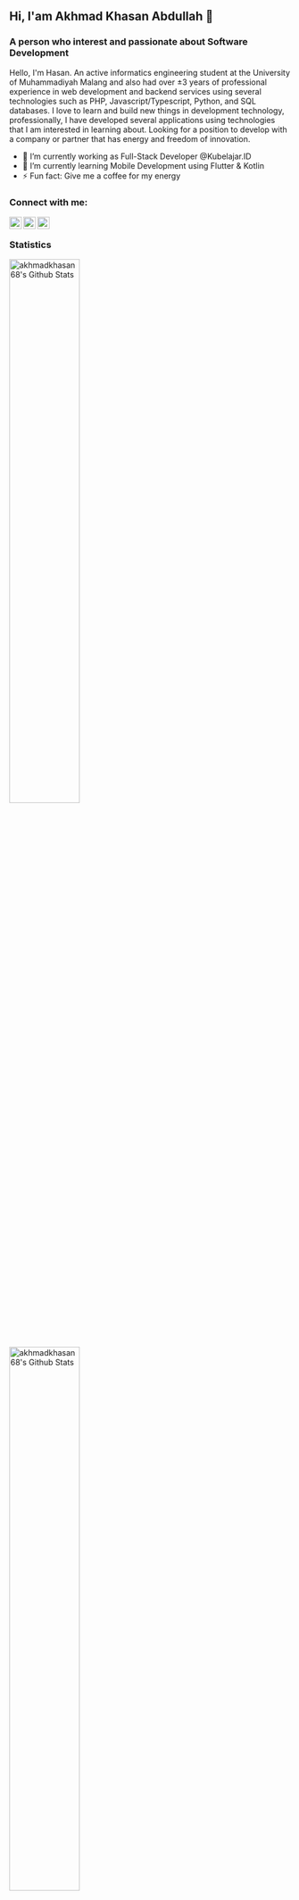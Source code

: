 ## Hi, I'am Akhmad Khasan Abdullah 👋
### A person who interest and passionate about Software Development

<!--
**akhmadkhasan68/akhmadkhasan68** is a ✨ _special_ ✨ repository because its `README.md` (this file) appears on your GitHub profile.
-->

Hello, I'm Hasan. An active informatics engineering student at the University of Muhammadiyah Malang and also had over ±3 years of professional experience in web development and backend services using
several technologies such as PHP, Javascript/Typescript, Python, and SQL databases. I love to learn
and build new things in development technology, professionally, I have developed several
applications using technologies that I am interested in learning about. Looking for a position to
develop with a company or partner that has energy and freedom of innovation.

- 🔭 I’m currently working as Full-Stack Developer @Kubelajar.ID
- 🌱 I’m currently learning Mobile Development using Flutter & Kotlin
- ⚡ Fun fact: Give me a coffee for my energy

### Connect with me:
[<img align="left" alt="akhmadkhasan68 | Twitter" width="22px" src="https://cdn.jsdelivr.net/npm/simple-icons@v3/icons/twitter.svg" style="color:#f4f4f4;"/>][twitter]
[<img align="left" alt="akhmadkhasan68 | LinkedIn" width="22px" src="https://cdn.jsdelivr.net/npm/simple-icons@v3/icons/linkedin.svg" />][linkedin]
[<img align="left" alt="akhmadkhasan68 | Instagram" width="22px" src="https://cdn.jsdelivr.net/npm/simple-icons@v3/icons/instagram.svg" />][instagram]


[twitter]: https://twitter.com/akhmadkhasann
[instagram]: https://instagram.com/akhmadkhasann
[linkedin]: https://www.linkedin.com/in/akhmad-khasan-abdullah-677784182/

<br>

### Statistics
<img align="left" alt="akhmadkhasan68's Github Stats" src="https://github-readme-stats.vercel.app/api?username=akhmadkhasan68" width="50%"/>
<img align="left" alt="akhmadkhasan68's Github Stats" src="https://github-readme-stats.vercel.app/api/top-langs/?username=akhmadkhasan68&layout=compact" width="50%"/>
<!--
- 👯 I’m looking to collaborate on ...
- 🤔 I’m looking for help with ...
- 💬 Ask me about ...
- 📫 How to reach me: ...
- 😄 Pronouns: ...
-->
